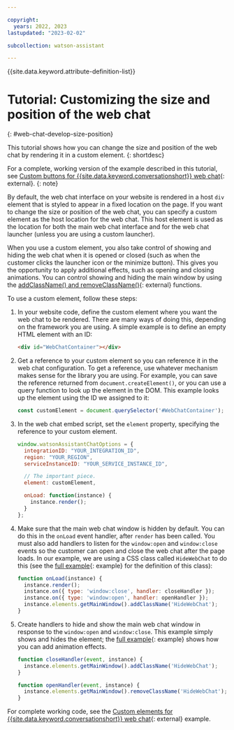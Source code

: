 ```yaml
---

copyright:
  years: 2022, 2023
lastupdated: "2023-02-02"

subcollection: watson-assistant

---
```


{{site.data.keyword.attribute-definition-list}}

# Tutorial: Customizing the size and position of the web chat
{: #web-chat-develop-size-position}

This tutorial shows how you can change the size and position of the web chat by rendering it in a custom element.
{: shortdesc}

For a complete, working version of the example described in this tutorial, see [Custom buttons for {{site.data.keyword.conversationshort}} web chat](https://github.com/watson-developer-cloud/assistant-toolkit/tree/master/integrations/webchat/examples/custom-element){: external}.
{: note}

By default, the web chat interface on your website is rendered in a host `div` element that is styled to appear in a fixed location on the page. If you want to change the size or position of the web chat, you can specify a custom element as the host location for the web chat. This host element is used as the location for both the main web chat interface and for the web chat launcher (unless you are using a custom launcher).

When you use a custom element, you also take control of showing and hiding the web chat when it is opened or closed (such as when the customer clicks the launcher icon or the minimize button). This gives you the opportunity to apply additional effects, such as opening and closing animations. You can control showing and hiding the main window by using the [addClassName() and removeClassName()](https://web-chat.global.assistant.watson.cloud.ibm.com/docs.html?to=api-instance-methods#elements-get-main-window){: external} functions.

To use a custom element, follow these steps:

1. In your website code, define the custom element where you want the web chat to be rendered. There are many ways of doing this, depending on the framework you are using. A simple example is to define an empty HTML element with an ID:

    ```html
    <div id="WebChatContainer"></div>
    ```

1. Get a reference to your custom element so you can reference it in the web chat configuration. To get a reference, use whatever mechanism makes sense for the library you are using. For example, you can save the reference returned from `document.createElement()`, or you can use a query function to look up the element in the DOM. This example looks up the element using the ID we assigned to it:

    ```javascript
    const customElement = document.querySelector('#WebChatContainer');
    ```

1. In the web chat embed script, set the `element` property, specifying the reference to your custom element.

    ```javascript
    window.watsonAssistantChatOptions = {
      integrationID: "YOUR_INTEGRATION_ID",
      region: "YOUR_REGION",
      serviceInstanceID: "YOUR_SERVICE_INSTANCE_ID",
    
      // The important piece.
      element: customElement,
    
      onLoad: function(instance) {
        instance.render();
      }
    };
    ```

1. Make sure that the main web chat window is hidden by default. You can do this in the `onLoad` event handler, after `render` has been called. You must also add handlers to listen for the `window:open` and `window:close` events so the customer can open and close the web chat after the page loads. In our example, we are using a CSS class called `HideWebChat` to do this (see the [full example](https://github.com/watson-developer-cloud/assistant-toolkit/blob/master/integrations/webchat/examples/custom-element/client/javascript-animation/index.html){: example} for the definition of this class):

    ```javascript
    function onLoad(instance) {
      instance.render();
      instance.on({ type: 'window:close', handler: closeHandler });
      instance.on({ type: 'window:open', handler: openHandler });
      instance.elements.getMainWindow().addClassName('HideWebChat');
    }
    ```

1. Create handlers to hide and show the main web chat window in response to the `window:open` and `window:close`. This example simply shows and hides the element; the [full example](https://github.com/watson-developer-cloud/assistant-toolkit/blob/master/integrations/webchat/examples/custom-element/client/javascript-animation/index.html){: example} shows how you can add animation effects.

    ```javascript
    function closeHandler(event, instance) {
      instance.elements.getMainWindow().addClassName('HideWebChat');
    }
    
    function openHandler(event, instance) {
      instance.elements.getMainWindow().removeClassName('HideWebChat');
    }
    ```

For complete working code, see the [Custom elements for {{site.data.keyword.conversationshort}} web chat](https://github.com/watson-developer-cloud/assistant-toolkit/tree/master/integrations/webchat/examples/custom-element){: external} example.
